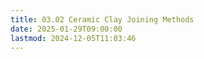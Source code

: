 ```yaml
---
title: 03.02 Ceramic Clay Joining Methods
date: 2025-01-29T09:00:00
lastmod: 2024-12-05T11:03:46
---
```

